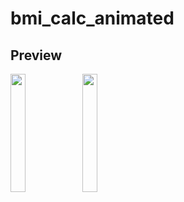 # bmi_calc_animated

## Preview

<p>
<img src="https://user-images.githubusercontent.com/113604075/213635344-7236d9c1-576a-4b54-9a2c-fe6aaa8537db.png"width=22%height=35%>
<img src="https://user-images.githubusercontent.com/113604075/213635477-260b638a-4850-4861-9b70-427ee6f5912c.png"width=22%height=35%>


</p>
